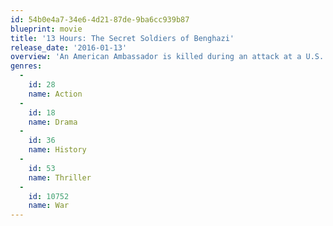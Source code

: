 ```yaml
---
id: 54b0e4a7-34e6-4d21-87de-9ba6cc939b87
blueprint: movie
title: '13 Hours: The Secret Soldiers of Benghazi'
release_date: '2016-01-13'
overview: 'An American Ambassador is killed during an attack at a U.S. compound in Libya as a security team struggles to make sense out of the chaos.'
genres:
  -
    id: 28
    name: Action
  -
    id: 18
    name: Drama
  -
    id: 36
    name: History
  -
    id: 53
    name: Thriller
  -
    id: 10752
    name: War
---
```

